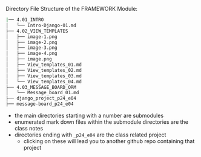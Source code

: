 Directory File Structure of the FRAMEWORK Module:

```bash
|── 4.01_INTRO
│   └── Intro-Django-01.md
├── 4.02_VIEW_TEMPLATES
│   ├── image-1.png
│   ├── image-2.png
│   ├── image-3.png
│   ├── image-4.png
│   ├── image.png
│   ├── View_templates_01.md
│   ├── View_templates_02.md
│   ├── View_templates_03.md
│   └── View_templates_04.md
├── 4.03_MESSAGE_BOARD_ORM
│   └── Message_board_01.md
├── django_project_p24_e04
├── message-board_p24_e04
```

- the main directories starting with a number are submodules
- enumerated mark down files within the submodule directories are the class notes
- directories ending with `_p24_e04` are the class related project
    - clicking on these will lead you to another github repo containing that project